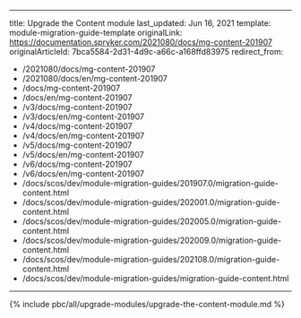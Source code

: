   
---
title: Upgrade the Content module
last_updated: Jun 16, 2021
template: module-migration-guide-template
originalLink: https://documentation.spryker.com/2021080/docs/mg-content-201907
originalArticleId: 7bca5584-2d31-4d9c-a66c-a168ffd83975
redirect_from:
  - /2021080/docs/mg-content-201907
  - /2021080/docs/en/mg-content-201907
  - /docs/mg-content-201907
  - /docs/en/mg-content-201907
  - /v3/docs/mg-content-201907
  - /v3/docs/en/mg-content-201907
  - /v4/docs/mg-content-201907
  - /v4/docs/en/mg-content-201907
  - /v5/docs/mg-content-201907
  - /v5/docs/en/mg-content-201907
  - /v6/docs/mg-content-201907
  - /v6/docs/en/mg-content-201907
  - /docs/scos/dev/module-migration-guides/201907.0/migration-guide-content.html
  - /docs/scos/dev/module-migration-guides/202001.0/migration-guide-content.html
  - /docs/scos/dev/module-migration-guides/202005.0/migration-guide-content.html
  - /docs/scos/dev/module-migration-guides/202009.0/migration-guide-content.html
  - /docs/scos/dev/module-migration-guides/202108.0/migration-guide-content.html
  - /docs/scos/dev/module-migration-guides/migration-guide-content.html
---

{% include pbc/all/upgrade-modules/upgrade-the-content-module.md %} <!-- To edit, see /_includes/pbc/all/upgrade-modules/upgrade-the-content-module.md -->
